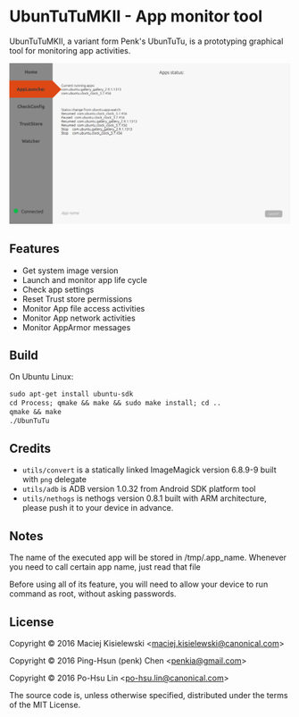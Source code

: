 # UbunTuTuMKII - App monitor tool

UbunTuTuMKII, a variant form Penk's UbunTuTu, is a prototyping graphical tool for monitoring app activities.

![screenshot](https://raw.githubusercontent.com/Cypresslin/UbunTuTuMKII/master/images/screenshot.png)

## Features

* Get system image version 
* Launch and monitor app life cycle
* Check app settings
* Reset Trust store permissions 
* Monitor App file access activities
* Monitor App network activities
* Monitor AppArmor messages

## Build 

On Ubuntu Linux:

    sudo apt-get install ubuntu-sdk
    cd Process; qmake && make && sudo make install; cd ..
    qmake && make 
    ./UbunTuTu

## Credits 

* `utils/convert` is a statically linked ImageMagick version 6.8.9-9 built with `png` delegate 
* `utils/adb` is ADB version 1.0.32 from Android SDK platform tool 
* `utils/nethogs` is nethogs version 0.8.1 built with ARM architecture, please push it to your device in advance.

## Notes

The name of the executed app will be stored in /tmp/.app_name.
Whenever you need to call certain app name, just read that file

Before using all of its feature, you will need to allow your device to run command as root, without asking passwords.

## License 

Copyright © 2016 Maciej Kisielewski <<maciej.kisielewski@canonical.com>>

Copyright © 2016 Ping-Hsun (penk) Chen <<penkia@gmail.com>>

Copyright © 2016 Po-Hsu Lin <<po-hsu.lin@canonical.com>>

The source code is, unless otherwise specified, distributed under the terms of the MIT License.
